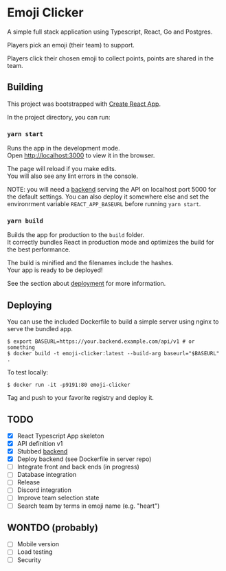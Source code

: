 # Emoji Clicker

A simple full stack application using Typescript, React, Go and Postgres.

Players pick an emoji (their team) to support.

Players click their chosen emoji to collect points, points are shared in
the team.

## Building

This project was bootstrapped with [Create React App].

[Create React App]: https://github.com/facebook/create-react-app

In the project directory, you can run:

### `yarn start`

Runs the app in the development mode.\
Open <http://localhost:3000> to view it in the browser.

The page will reload if you make edits.\
You will also see any lint errors in the console.

NOTE: you will need a [backend] serving the API on localhost port 5000 for the default settings. You can also deploy it somewhere else and set the environrment variable `REACT_APP_BASEURL` before running `yarn start`.

[backend]: https://github.com/fabjan/mmocg

### `yarn build`

Builds the app for production to the `build` folder.\
It correctly bundles React in production mode and optimizes the build for the best performance.

The build is minified and the filenames include the hashes.\
Your app is ready to be deployed!

See the section about [deployment] for more information.

[deployment]: https://facebook.github.io/create-react-app/docs/deployment

## Deploying

You can use the included Dockerfile to build a simple server using nginx to serve the bundled app.

```shell
$ export BASEURL=https://your.backend.example.com/api/v1 # or something
$ docker build -t emoji-clicker:latest --build-arg baseurl="$BASEURL" .
```

To test locally:

```shell
$ docker run -it -p9191:80 emoji-clicker 
```

Tag and push to your favorite registry and deploy it.

## TODO

- [x] React Typescript App skeleton
- [x] API definition v1
- [x] Stubbed [backend]
- [x] Deploy backend (see Dockerfile in server repo)
- [ ] Integrate front and back ends (in progress)
- [ ] Database integration
- [ ] Release
- [ ] Discord integration
- [ ] Improve team selection state
- [ ] Search team by terms in emoji name (e.g. "heart")

## WONTDO (probably)

- [ ] Mobile version
- [ ] Load testing
- [ ] Security
